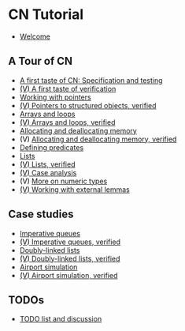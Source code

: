 # CN Tutorial

- [Welcome](welcome.md)

## A Tour of CN
- [A first taste of CN: Specification and testing](first-taste.md)
- [<span style="color:black">(V)</span>
  A first taste of verification](verif-basics.md)
- [Working with pointers](pointers.md)
- [<span style="color:black">(V)</span>
   Pointers to structured objects, verified](verif-pointers.md)
- [Arrays and loops](arrays.md)
- [<span style="color:black">(V)</span>
   Arrays and loops, verified](verif-arrays.md)
- [Allocating and deallocating memory](alloc.md)
- <span style="color:black">(V)</span>
  [Allocating and deallocating memory, verified](verif-alloc.md)
- [Defining predicates](predicates.md)
- [Lists](lists.md)
- [<span style="color:black">(V)</span>
   Lists, verified](verif-lists.md)
- [<span style="color:black">(V)</span>
   Case analysis](verif-splitcase.md)
- <span style="color:black">(V)</span>
  [More on numeric types](verif-numeric.md)
- [<span style="color:black">(V)</span>
   Working with external lemmas](verif-external.md)

## Case studies

- [Imperative queues](../case-studies/imperative-queues.md)
- [<span style="color:black">(V)</span>
   Imperative queues, verified](../case-studies/verif-imperative-queues.md)
- [Doubly-linked lists](../case-studies/doubly-linked-lists.md)
- [<span style="color:black">(V)</span>
   Doubly-linked lists, verified](../case-studies/verif-doubly-linked-lists.md)
- [Airport simulation](../case-studies/the-runway.md)
- [<span style="color:black">(V)</span>
   Airport simulation, verified](../case-studies/verif-the-runway.md)

## TODOs

- [TODO list and discussion](todo.md)






